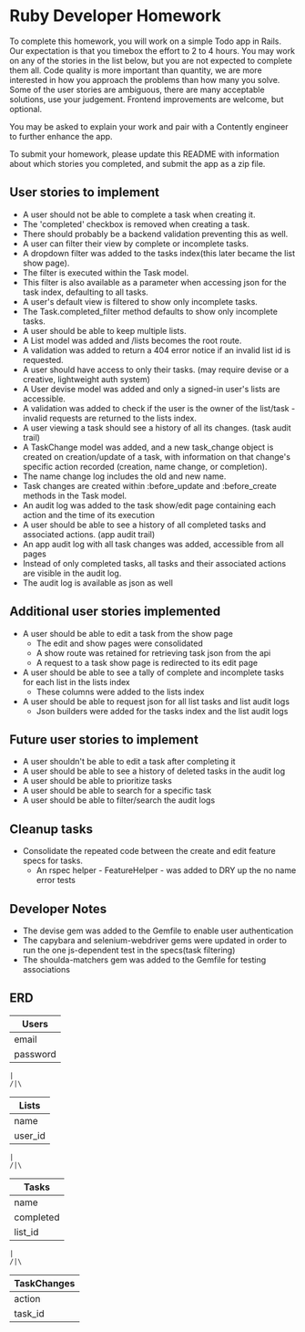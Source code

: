 Ruby Developer Homework
================

To complete this homework, you will work on a simple Todo app in Rails. Our expectation is that you timebox the effort to 2 to 4 hours. You may work on any of the stories in the list below, but you are not expected to complete them all. Code quality is more important than quantity, we are more interested in how you approach the problems than how many you solve. Some of the user stories are ambiguous, there are many acceptable solutions, use your judgement. Frontend improvements are welcome, but optional.

You may be asked to explain your work and pair with a Contently engineer to further enhance the app.

To submit your homework, please update this README with information about which stories you completed, and submit the app as a zip file.

User stories to implement
----------------
 - A user should not be able to complete a task when creating it.
  - The 'completed' checkbox is removed when creating a task.
  - There should probably be a backend validation preventing this as well.
 - A user can filter their view by complete or incomplete tasks.
  - A dropdown filter was added to the tasks index(this later became the list show page).
  - The filter is executed within the Task model.
  - This filter is also available as a parameter when accessing json for the task index, defaulting to all tasks.
 - A user's default view is filtered to show only incomplete tasks.
  - The Task.completed_filter method defaults to show only incomplete tasks.
 - A user should be able to keep multiple lists.
  - A List model was added and /lists becomes the root route.
  - A validation was added to return a 404 error notice if an invalid list id is requested.
 - A user should have access to only their tasks. (may require devise or a creative, lightweight auth system)
  - A User devise model was added and only a signed-in user's lists are accessible.
  - A validation was added to check if the user is the owner of the list/task - invalid requests are returned to the lists index.
 - A user viewing a task should see a history of all its changes. (task audit trail)
  - A TaskChange model was added, and a new task_change object is created on creation/update of a task, with information on that change's specific action recorded (creation, name change, or completion).
  - The name change log includes the old and new name.
  - Task changes are created within :before_update and :before_create methods in the Task model.
  - An audit log was added to the task show/edit page containing each action and the time of its execution
 - A user should be able to see a history of all completed tasks and associated actions. (app audit trail)
  - An app audit log with all task changes was added, accessible from all pages
  - Instead of only completed tasks, all tasks and their associated actions are visible in the audit log.
  - The audit log is available as json as well

Additional user stories implemented
----------------------
- A user should be able to edit a task from the show page
  - The edit and show pages were consolidated
  - A show route was retained for retrieving task json from the api
  - A request to a task show page is redirected to its edit page
- A user should be able to see a tally of complete and incomplete tasks for each list in the lists index
  - These columns were added to the lists index
- A user should be able to request json for all list tasks and list audit logs
  - Json builders were added for the tasks index and the list audit logs

Future user stories to implement
----------------------
- A user shouldn't be able to edit a task after completing it
- A user should be able to see a history of deleted tasks in the audit log
- A user should be able to prioritize tasks
- A user should be able to search for a specific task
- A user should be able to filter/search the audit logs

Cleanup tasks
----------------
- Consolidate the repeated code between the create and edit feature specs for tasks.
  - An rspec helper - FeatureHelper - was added to DRY up the no name error tests

Developer Notes
----------------
- The devise gem was added to the Gemfile to enable user authentication
- The capybara and selenium-webdriver gems were updated in order to run the one js-dependent test in the specs(task filtering)
- The shoulda-matchers gem was added to the Gemfile for testing associations

ERD
---

| Users   |
| ------  |
| email   |
| password|

 `|`  
`/|\`

| Lists   |
| ------  |
| name    |
| user_id |

 `|`  
`/|\`

| Tasks    |
| ------   |
| name     |
| completed|
| list_id  |  

 `|`  
`/|\`

| TaskChanges |
| ------      |
| action      |
| task_id     |
